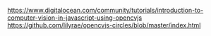https://www.digitalocean.com/community/tutorials/introduction-to-computer-vision-in-javascript-using-opencvjs
https://github.com/lilyrae/opencvjs-circles/blob/master/index.html